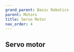 ```yaml
---
grand_parent: Basic Robotics
parent: Motors
title: Servo Motor
nav_order: 4
---
```


## Servo motor

